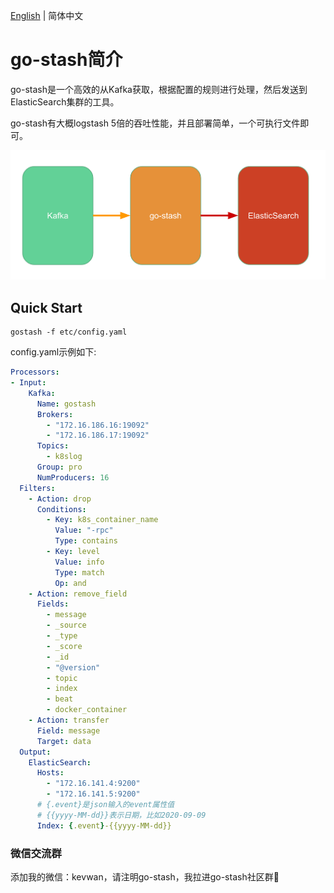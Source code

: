 [English](readme.md) | 简体中文

# go-stash简介

go-stash是一个高效的从Kafka获取，根据配置的规则进行处理，然后发送到ElasticSearch集群的工具。

go-stash有大概logstash 5倍的吞吐性能，并且部署简单，一个可执行文件即可。

![go-stash](doc/flow.png)

## Quick Start

```shell
gostash -f etc/config.yaml
```

config.yaml示例如下:

```yaml
Processors:
- Input:
    Kafka:
      Name: gostash
      Brokers:
        - "172.16.186.16:19092"
        - "172.16.186.17:19092"
      Topics:
        - k8slog
      Group: pro
      NumProducers: 16
  Filters:
    - Action: drop
      Conditions:
        - Key: k8s_container_name
          Value: "-rpc"
          Type: contains
        - Key: level
          Value: info
          Type: match
          Op: and
    - Action: remove_field
      Fields:
        - message
        - _source
        - _type
        - _score
        - _id
        - "@version"
        - topic
        - index
        - beat
        - docker_container
    - Action: transfer
      Field: message
      Target: data
  Output:
    ElasticSearch:
      Hosts:
        - "172.16.141.4:9200"
        - "172.16.141.5:9200"
      # {.event}是json输入的event属性值
      # {{yyyy-MM-dd}}表示日期，比如2020-09-09
      Index: {.event}-{{yyyy-MM-dd}}
```

### 微信交流群

添加我的微信：kevwan，请注明go-stash，我拉进go-stash社区群🤝